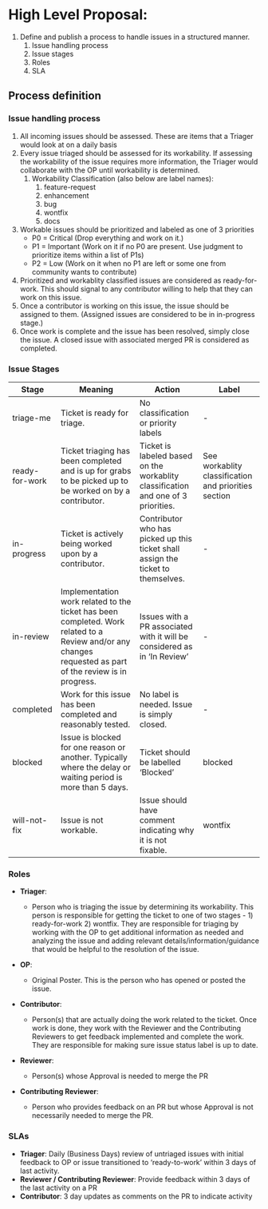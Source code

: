 # High Level Proposal:
1. Define and publish a process to handle issues in a structured manner.
    1. Issue handling process
    1. Issue stages
    1. Roles
    1. SLA

## Process definition

### Issue handling process
1. All incoming issues should be assessed. These are items that a Triager would look at on a daily basis
1. Every issue triaged should be assessed for its workability. If assessing the workability of the issue requires more information, the Triager would collaborate with the OP until workability is determined.
    1. Workability Classification (also below are label names):
        1. feature-request
        1. enhancement
        1. bug
        1. wontfix
        1. docs
1. Workable issues should be prioritized and labeled as one of 3 priorities
    * P0 = Critical (Drop everything and work on it.)
    * P1 = Important (Work on it if no P0 are present. Use judgment to prioritize items within a list of P1s)
    * P2 = Low (Work on it when no P1 are left or some one from community wants to contribute)
1. Prioritized and workablity classified issues are considered as ready-for-work. This should signal to any contributor willing to help that they can work on this issue.
1. Once a contributor is working on this issue, the issue should be assigned to them. (Assigned issues are considered to be in in-progress stage.)
1. Once work is complete and the issue has been resolved, simply close the issue. A closed issue with associated merged PR is considered as completed. 


### Issue Stages
Stage | Meaning | Action | Label
------|---------|--------|-------
triage-me | Ticket is ready for triage. | No classification or priority labels | -
ready-for-work | Ticket triaging has been completed and is up for grabs to be picked up to be worked on by a contributor. | Ticket is labeled based on the workablity classification and one of 3 priorities. |  See workablity classification and priorities section
in-progress | Ticket is actively being worked upon by a contributor. | Contributor who has picked up this ticket shall assign the ticket to themselves. | -
in-review | Implementation work related to the ticket has been completed. Work related to a Review and/or any changes requested as part of the review  is in progress.  | Issues with a PR associated with it will be considered as in ‘In Review’ | -
completed | Work for this issue has been completed and reasonably tested. | No label is needed. Issue is simply closed. | -
blocked | Issue is blocked for one reason or another. Typically where the delay or waiting period is more than 5 days. | Ticket should be labelled ‘Blocked’ | blocked
will-not-fix | Issue is not workable.  | Issue should have comment indicating why it is not fixable. | wontfix


### Roles
* __Triager__: 
    * Person who is triaging the issue by determining its workability. This person is responsible for getting the ticket to one of two stages - 1) ready-for-work 2) wontfix. They are responsible for triaging  by working with the OP to get additional information as needed and analyzing the issue and adding relevant details/information/guidance that would be helpful to the resolution of the issue.

* __OP__: 
    * Original Poster. This is the person who has opened or posted the issue.

* __Contributor__:
    * Person(s) that are actually doing the work related to the ticket. Once work is done, they work with the Reviewer and the Contributing Reviewers to get feedback implemented and complete the work. They  are responsible for making sure issue status label is up to date.

* __Reviewer__: 
    * Person(s) whose Approval is needed to merge the PR
* __Contributing Reviewer__: 
    * Person who provides feedback on an PR but whose Approval is not necessarily needed to merge the PR.

### SLAs
* __Triager__: Daily (Business Days) review of untriaged issues with initial feedback to OP or issue transitioned to ‘ready-to-work’ within 3 days of last activity.
* __Reviewer / Contributing Reviewer__: Provide feedback within 3 days of the last activity on a PR
* __Contributor__: 3 day updates as comments on the PR to indicate activity

